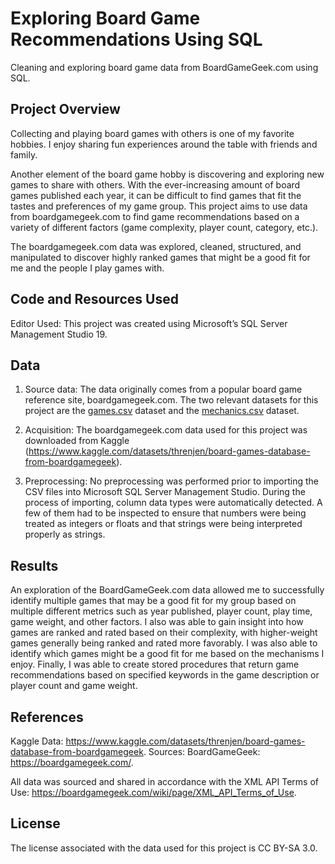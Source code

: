 # Exploring Board Game Recommendations Using SQL
Cleaning and exploring board game data from BoardGameGeek.com using SQL.

## Project Overview
Collecting and playing board games with others is one of my favorite hobbies. I enjoy sharing fun experiences around the table with friends and family. 

Another element of the board game hobby is discovering and exploring new games to share with others. With the ever-increasing amount of board games published each year, it can be difficult to find games that fit the tastes and preferences of my game group. This project aims to use data from boardgamegeek.com to find game recommendations based on a variety of different factors (game complexity, player count, category, etc.). 

The boardgamegeek.com data was explored, cleaned, structured, and manipulated to discover highly ranked games that might be a good fit for me and the people I play games with. 

## Code and Resources Used
Editor Used: This project was created using Microsoft’s SQL Server Management Studio 19.

## Data
1. Source data: The data originally comes from a popular board game reference site, boardgamegeek.com. The two relevant datasets for this project are the [games.csv](games.csv) dataset and the [mechanics.csv](mechanics.csv) dataset.

2. Acquisition: The boardgamegeek.com data used for this project was downloaded from Kaggle (https://www.kaggle.com/datasets/threnjen/board-games-database-from-boardgamegeek).
  
3. Preprocessing: No preprocessing was performed prior to importing the CSV files into Microsoft SQL Server Management Studio. During the process of importing, column data types were automatically detected. A few of them had to be inspected to ensure that numbers were being treated as integers or floats and that strings were being interpreted properly as strings. 



## Results
An exploration of the BoardGameGeek.com data allowed me to successfully identify multiple games that may be a good fit for my group based on multiple different metrics such as year published, player count, play time, game weight, and other factors. I also was able to gain insight into how games are ranked and rated based on their complexity, with higher-weight games generally being ranked and rated more favorably. I was also able to identify which games might be a good fit for me based on the mechanisms I enjoy. Finally, I was able to create stored procedures that return game recommendations based on specified keywords in the game description or player count and game weight. 

## References
Kaggle Data: https://www.kaggle.com/datasets/threnjen/board-games-database-from-boardgamegeek.
Sources: BoardGameGeek: https://boardgamegeek.com/.

All data was sourced and shared in accordance with the XML API Terms of Use: https://boardgamegeek.com/wiki/page/XML_API_Terms_of_Use.

## License
The license associated with the data used for this project is CC BY-SA 3.0.
